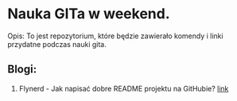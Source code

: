 # Nauka GITa w weekend.
Opis: To jest repozytorium, które będzie zawierało komendy i linki przydatne podczas nauki gita.
## Blogi:
1. Flynerd - Jak napisać dobre README projektu na GitHubie? [link](www.flynerd.pl/2018/06/jak-napisac-dobre-readme-projektu-na-githubie.html)
